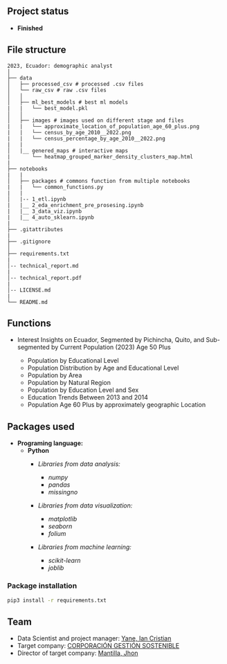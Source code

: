 ## Project status
- **Finished**

## File structure

    2023, Ecuador: demographic analyst
    │
    ├── data
    │   ├── processed_csv # processed .csv files
    │   └── raw_csv # raw .csv files
    │   │
    │   ├── ml_best_models # best ml models
    |   |   └── best_model.pkl
    │   │
    │   ├── images # images used on different stage and files
    |   |   └── approximate_location_of_population_age_60_plus.png
    |   |   └── census_by_age_2010__2022.png
    |   |   └── census_percentage_by_age_2010__2022.png
    |   |
    │   |__ genered_maps # interactive maps
    |       └── heatmap_grouped_marker_density_clusters_map.html
    |
    ├── notebooks
    |   |
    │   ├── packages # commons function from multiple notebooks
    |   |   └── common_functions.py
    |   |
    │   |-- 1_etl.ipynb
    |   |__ 2_eda_enrichment_pre_prosesing.ipynb
    |   |__ 3_data_viz.ipynb
    |   |__ 4_auto_sklearn.ipynb
    |
    ├── .gitattributes
    |
    ├── .gitignore
    │
    ├── requirements.txt
    |
    │-- technical_report.md
    |
    │-- technical_report.pdf
    |
    │-- LICENSE.md
    |
    └── README.md


## Functions

- Interest Insights on Ecuador, Segmented by Pichincha, Quito, and Sub-segmented by Current Population (2023) Age 50 Plus

    - Population by Educational Level
    - Population Distribution by Age and Educational Level
    - Population by Area
    - Population by Natural Region
    - Population by Education Level and Sex
    - Education Trends Between 2013 and 2014
    - Population Age 60 Plus by approximately geographic Location

## Packages used
- **Programing language:**
  - **Python**
    - *Libraries from data analysis:*
      - *numpy*
      - *pandas*
      - *missingno*

    - *Libraries from data visualization:*
      - *matplotlib*
      - *seaborn*
      - *folium*

    - *Libraries from machine learning:*
      - *scikit-learn*
      - *joblib*

### Package installation
```bash
pip3 install -r requirements.txt
```
## Team
- Data Scientist and project manager: [Yane, Ian Cristian](https://github.com/ianCristianAriel)
- Target company: [CORPORACIÓN GESTIÓN SOSTENIBLE](https://www.linkedin.com/company/corporacion-gestion-sostenible/)
- Director of target company: [Mantilla, Jhon](https://www.linkedin.com/in/jhon-m-mantilla/)
